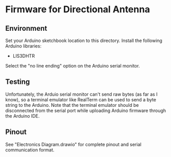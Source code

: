 # Firmware for Directional Antenna

## Environment

Set your Arduino sketchbook location to this directory. Install the following Arduino libraries:

* LIS3DHTR

Select the "no line ending" option on the Arduino serial monitor.

## Testing

Unfortunately, the Arduio serial monitor can't send raw bytes (as far as I know),
so a terminal emulator like RealTerm can be used to send a byte string to the
Arduino. Note that the terminal emulator should be disconnected from the serial
port while uploading Arduino firmware through the Arduino IDE.

## Pinout

See "Electronics Diagram.drawio" for complete pinout and serial communication format.

